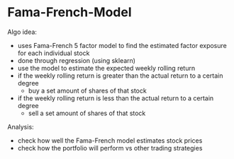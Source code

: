 # Fama-French-Model

Algo idea:
- uses Fama-French 5 factor model to find the estimated factor exposure for each individual stock
- done through regression (using sklearn)
- use the model to estimate the expected weekly rolling return
- if the weekly rolling return is greater than the actual return to a certain degree
  - buy a set amount of shares of that stock
- if the weekly rolling return is less than the actual return to a certain degree
  - sell a set amount of shares of that stock

Analysis:
- check how well the Fama-French model estimates stock prices
- check how the portfolio will perform vs other trading strategies
